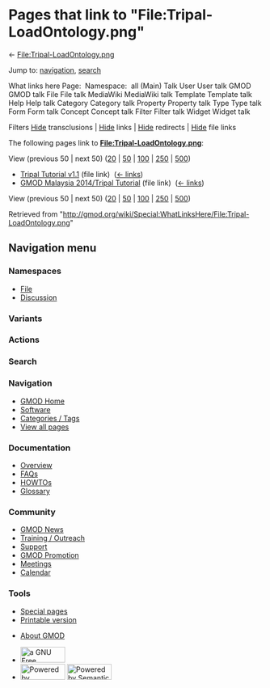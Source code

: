 <div id="mw-page-base" class="noprint">

</div>

<div id="mw-head-base" class="noprint">

</div>

<div id="content" class="mw-body" role="main">

<span id="top"></span>

<div id="mw-js-message" style="display:none;">

</div>



# <span dir="auto">Pages that link to "File:Tripal-LoadOntology.png"</span>

<div id="bodyContent">

<div id="contentSub">

←
[File:Tripal-LoadOntology.png](/wiki/File:Tripal-LoadOntology.png "File:Tripal-LoadOntology.png")

</div>

<div id="jump-to-nav" class="mw-jump">

Jump to: [navigation](#mw-navigation), [search](#p-search)

</div>

<div id="mw-content-text">

What links here Page:  Namespace:  all (Main) Talk User User talk GMOD
GMOD talk File File talk MediaWiki MediaWiki talk Template Template talk
Help Help talk Category Category talk Property Property talk Type Type
talk Form Form talk Concept Concept talk Filter Filter talk Widget
Widget talk

Filters
[Hide](/mediawiki/index.php?title=Special:WhatLinksHere/File:Tripal-LoadOntology.png&hidetrans=1 "Special:WhatLinksHere/File:Tripal-LoadOntology.png")
transclusions \|
[Hide](/mediawiki/index.php?title=Special:WhatLinksHere/File:Tripal-LoadOntology.png&hidelinks=1 "Special:WhatLinksHere/File:Tripal-LoadOntology.png")
links \|
[Hide](/mediawiki/index.php?title=Special:WhatLinksHere/File:Tripal-LoadOntology.png&hideredirs=1 "Special:WhatLinksHere/File:Tripal-LoadOntology.png")
redirects \|
[Hide](/mediawiki/index.php?title=Special:WhatLinksHere/File:Tripal-LoadOntology.png&hideimages=1 "Special:WhatLinksHere/File:Tripal-LoadOntology.png")
file links

The following pages link to
**[File:Tripal-LoadOntology.png](/wiki/File:Tripal-LoadOntology.png "File:Tripal-LoadOntology.png")**:

View (previous 50 \| next 50)
([20](/mediawiki/index.php?title=Special:WhatLinksHere/File:Tripal-LoadOntology.png&limit=20 "Special:WhatLinksHere/File:Tripal-LoadOntology.png")
\|
[50](/mediawiki/index.php?title=Special:WhatLinksHere/File:Tripal-LoadOntology.png&limit=50 "Special:WhatLinksHere/File:Tripal-LoadOntology.png")
\|
[100](/mediawiki/index.php?title=Special:WhatLinksHere/File:Tripal-LoadOntology.png&limit=100 "Special:WhatLinksHere/File:Tripal-LoadOntology.png")
\|
[250](/mediawiki/index.php?title=Special:WhatLinksHere/File:Tripal-LoadOntology.png&limit=250 "Special:WhatLinksHere/File:Tripal-LoadOntology.png")
\|
[500](/mediawiki/index.php?title=Special:WhatLinksHere/File:Tripal-LoadOntology.png&limit=500 "Special:WhatLinksHere/File:Tripal-LoadOntology.png"))

- [Tripal Tutorial
  v1.1](/wiki/Tripal_Tutorial_v1.1 "Tripal Tutorial v1.1") (file link) ‎
  <span class="mw-whatlinkshere-tools">([←
  links](/mediawiki/index.php?title=Special:WhatLinksHere&target=Tripal+Tutorial+v1.1 "Special:WhatLinksHere"))</span>
- [GMOD Malaysia 2014/Tripal
  Tutorial](/wiki/GMOD_Malaysia_2014/Tripal_Tutorial "GMOD Malaysia 2014/Tripal Tutorial")
  (file link) ‎ <span class="mw-whatlinkshere-tools">([←
  links](/mediawiki/index.php?title=Special:WhatLinksHere&target=GMOD+Malaysia+2014%2FTripal+Tutorial "Special:WhatLinksHere"))</span>

View (previous 50 \| next 50)
([20](/mediawiki/index.php?title=Special:WhatLinksHere/File:Tripal-LoadOntology.png&limit=20 "Special:WhatLinksHere/File:Tripal-LoadOntology.png")
\|
[50](/mediawiki/index.php?title=Special:WhatLinksHere/File:Tripal-LoadOntology.png&limit=50 "Special:WhatLinksHere/File:Tripal-LoadOntology.png")
\|
[100](/mediawiki/index.php?title=Special:WhatLinksHere/File:Tripal-LoadOntology.png&limit=100 "Special:WhatLinksHere/File:Tripal-LoadOntology.png")
\|
[250](/mediawiki/index.php?title=Special:WhatLinksHere/File:Tripal-LoadOntology.png&limit=250 "Special:WhatLinksHere/File:Tripal-LoadOntology.png")
\|
[500](/mediawiki/index.php?title=Special:WhatLinksHere/File:Tripal-LoadOntology.png&limit=500 "Special:WhatLinksHere/File:Tripal-LoadOntology.png"))

</div>

<div class="printfooter">

Retrieved from
"<http://gmod.org/wiki/Special:WhatLinksHere/File:Tripal-LoadOntology.png>"

</div>

<div id="catlinks" class="catlinks catlinks-allhidden">

</div>

<div class="visualClear">

</div>

</div>

</div>

<div id="mw-navigation">

## Navigation menu

<div id="mw-head">



<div id="left-navigation">

<div id="p-namespaces" class="vectorTabs" role="navigation"
aria-labelledby="p-namespaces-label">

### Namespaces

- <span id="ca-nstab-image"><a href="/wiki/File:Tripal-LoadOntology.png" accesskey="c"
  title="View the file page [c]">File</a></span>
- <span id="ca-talk"><a
  href="/mediawiki/index.php?title=File_talk:Tripal-LoadOntology.png&amp;action=edit&amp;redlink=1"
  accesskey="t"
  title="Discussion about the content page [t]">Discussion</a></span>

</div>

<div id="p-variants" class="vectorMenu emptyPortlet" role="navigation"
aria-labelledby="p-variants-label">

### 

### Variants[](#)

<div class="menu">

</div>

</div>

</div>

<div id="right-navigation">



<div id="p-cactions" class="vectorMenu emptyPortlet" role="navigation"
aria-labelledby="p-cactions-label">

### Actions[](#)

<div class="menu">

</div>

</div>

<div id="p-search" role="search">

### Search

<div id="simpleSearch">

</div>

</div>

</div>

</div>

<div id="mw-panel">

<div id="p-logo" role="banner">

<a href="/wiki/Main_Page"
style="background-image: url(http://gmod.org/images/GMOD-cogs.png);"
title="Visit the main page"></a>

</div>

<div id="p-Navigation" class="portal" role="navigation"
aria-labelledby="p-Navigation-label">

### Navigation

<div class="body">

- <span id="n-GMOD-Home">[GMOD Home](/wiki/Main_Page)</span>
- <span id="n-Software">[Software](/wiki/GMOD_Components)</span>
- <span id="n-Categories-.2F-Tags">[Categories /
  Tags](/wiki/Categories)</span>
- <span id="n-View-all-pages">[View all
  pages](/wiki/Special:AllPages)</span>

</div>

</div>

<div id="p-Documentation" class="portal" role="navigation"
aria-labelledby="p-Documentation-label">

### Documentation

<div class="body">

- <span id="n-Overview">[Overview](/wiki/Overview)</span>
- <span id="n-FAQs">[FAQs](/wiki/Category:FAQ)</span>
- <span id="n-HOWTOs">[HOWTOs](/wiki/Category:HOWTO)</span>
- <span id="n-Glossary">[Glossary](/wiki/Glossary)</span>

</div>

</div>

<div id="p-Community" class="portal" role="navigation"
aria-labelledby="p-Community-label">

### Community

<div class="body">

- <span id="n-GMOD-News">[GMOD News](/wiki/GMOD_News)</span>
- <span id="n-Training-.2F-Outreach">[Training /
  Outreach](/wiki/Training_and_Outreach)</span>
- <span id="n-Support">[Support](/wiki/Support)</span>
- <span id="n-GMOD-Promotion">[GMOD
  Promotion](/wiki/GMOD_Promotion)</span>
- <span id="n-Meetings">[Meetings](/wiki/Meetings)</span>
- <span id="n-Calendar">[Calendar](/wiki/Calendar)</span>

</div>

</div>

<div id="p-tb" class="portal" role="navigation"
aria-labelledby="p-tb-label">

### Tools

<div class="body">

- <span id="t-specialpages"><a href="/wiki/Special:SpecialPages" accesskey="q"
  title="A list of all special pages [q]">Special pages</a></span>
- <span id="t-print"><a
  href="/mediawiki/index.php?title=Special:WhatLinksHere/File:Tripal-LoadOntology.png&amp;printable=yes"
  rel="alternate" accesskey="p"
  title="Printable version of this page [p]">Printable version</a></span>

</div>

</div>

</div>

</div>

<div id="footer" role="contentinfo">

- <span id="footer-places-about">[About
  GMOD](/wiki/GMOD:About "GMOD:About")</span>

<!-- -->

- <span id="footer-copyrightico">[<img src="http://www.gnu.org/graphics/gfdl-logo-small.png" width="88"
  height="31" alt="a GNU Free Documentation License" />](http://www.gnu.org/licenses/fdl-1.3.html)</span>
- <span id="footer-poweredbyico">[<img src="/mediawiki/skins/common/images/poweredby_mediawiki_88x31.png"
  width="88" height="31" alt="Powered by MediaWiki" />](//www.mediawiki.org/)
  [<img
  src="/mediawiki/extensions/SemanticMediaWiki/includes/../resources/images/smw_button.png"
  width="88" height="31" alt="Powered by Semantic MediaWiki" />](https://www.semantic-mediawiki.org/wiki/Semantic_MediaWiki)</span>

<div style="clear:both">

</div>

</div>
